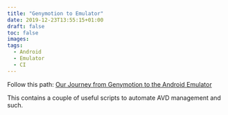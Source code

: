 ```yaml
---
title: "Genymotion to Emulator"
date: 2019-12-23T13:55:15+01:00
draft: false
toc: false
images:
tags: 
  - Android
  - Emulator
  - CI
---
```


Follow this path: [Our Journey from Genymotion to the Android Emulator](https://pspdfkit.com/blog/2019/our-journey-from-genymotion-to-the-android-emulator/)  

This contains a couple of useful scripts to automate AVD management and such.
